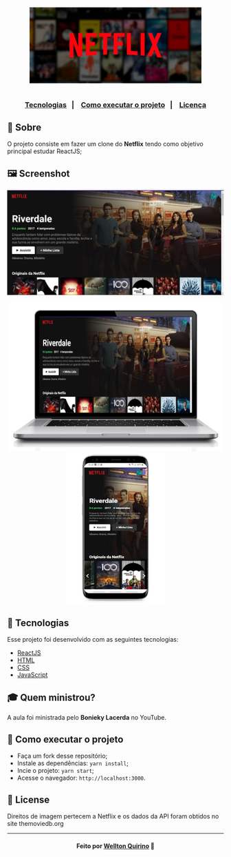 <h3 align="center">
    <img width="400px" src="images/logo.jpg">
    <br><br>
    <p align="center">
      <a href="#-tecnologias">Tecnologias</a>&nbsp;&nbsp;&nbsp;|&nbsp;&nbsp;&nbsp;
      <a href="#-Como-executar-o-projeto">Como executar o projeto</a>&nbsp;&nbsp;&nbsp;|&nbsp;&nbsp;&nbsp;
      <a href="#-license">Licença</a>
  </p>

</h3>

## 🔖 Sobre

O projeto consiste em fazer um clone do <strong>Netflix</strong> tendo como objetivo principal estudar ReactJS;

## 🖼 Screenshot

<p align="center">
<img src="images/home.jpg">
</p>


<p align="center">
  <img width="500" src="images/NetflixDesktop.jpg">
  <img width="230" src="images/NetflixPhone.jpg">
</p>

## 🚀 Tecnologias

Esse projeto foi desenvolvido com as seguintes tecnologias:

- [ReactJS](https://pt-br.reactjs.org/)
- [HTML](https://developer.mozilla.org/pt-BR/docs/Web/HTML)
- [CSS](https://developer.mozilla.org/pt-BR/docs/Web/CSS)
- [JavaScript](https://developer.mozilla.org/pt-BR/docs/Web/JavaScript)


## 🎓 Quem ministrou?

A aula foi ministrada pelo **Bonieky Lacerda** no YouTube.

## 🤔 Como executar o projeto

- Faça um fork desse repositório;
- Instale as dependências: `yarn install`;
- Incie o projeto: `yarn start`;
- Acesse o navegador: `http://localhost:3000`.


## 📝 License

Direitos de imagem pertecem a Netflix e os dados da API foram obtidos no site themoviedb.org

---

<h4 align="center">
    Feito por <a href="https://www.linkedin.com/in/welltonquirino95/" target="_blank">Wellton Quirino</a> 🚀
</h4>
